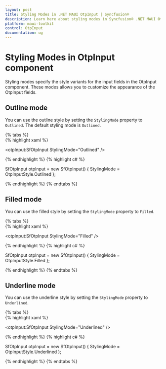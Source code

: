 ```yaml
---
layout: post
title: Styling Modes in .NET MAUI OtpInput | Syncfusion®
description: Learn here about styling modes in Syncfusion® .NET MAUI OtpInput (SfOtpInput) control in your cross-platform applications.
platform: maui-toolkit
control: OtpInput
documentation: ug
---
```


# Styling Modes in OtpInput component

Styling modes specify the style variants for the input fields in the OtpInput component. These modes allows you to customize the appearance of the OtpInput fields.

## Outline mode

You can use the outline style by setting the `StylingMode` property to `Outlined`. The default styling mode is `Outlined`.

{% tabs %}	
{% highlight xaml %}

<otpInput:SfOtpInput StylingMode="Outlined" />
	
{% endhighlight %}
{% highlight c# %}

SfOtpInput otpInput = new SfOtpInput()
{
    StylingMode = OtpInputStyle.Outlined
};

{% endhighlight %}
{% endtabs %}

## Filled mode

You can use the filled style by setting the `StylingMode` property to `Filled`.

{% tabs %}	
{% highlight xaml %}

<otpInput:SfOtpInput StylingMode="Filled" />
	
{% endhighlight %}
{% highlight c# %}

SfOtpInput otpInput = new SfOtpInput()
{
    StylingMode = OtpInputStyle.Filled
};

{% endhighlight %}
{% endtabs %}

## Underline mode

You can use the underline style by setting the `StylingMode` property to `Underlined`.

{% tabs %}	
{% highlight xaml %}

<otpInput:SfOtpInput StylingMode="Underlined" />
	
{% endhighlight %}
{% highlight c# %}

SfOtpInput otpInput = new SfOtpInput()
{
    StylingMode = OtpInputStyle.Underlined
};

{% endhighlight %}
{% endtabs %}